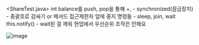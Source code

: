 <ShareTest.java>
int balance를 push, pop을 통해 +, -
synchronized(잠금장치) - 중괄호로 감싸기 or 메서드 접근제한자 앞에
중지 명령들 - sleep, join, wait
this.notify() - wait된 걸 깨워
현업에서 우선순위 조작은 안해요

![image](https://github.com/tnduf6864/TIL/assets/66365553/8f0a4886-ee15-459d-bd74-8fd9ec4e86f0)

